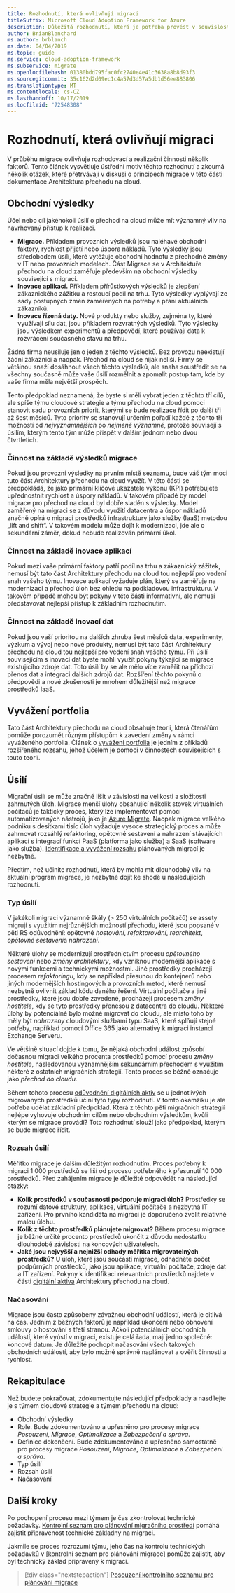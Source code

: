 ```yaml
---
title: Rozhodnutí, která ovlivňují migraci
titleSuffix: Microsoft Cloud Adoption Framework for Azure
description: Důležitá rozhodnutí, která je potřeba provést v souvislosti s procesem migrace
author: BrianBlanchard
ms.author: brblanch
ms.date: 04/04/2019
ms.topic: guide
ms.service: cloud-adoption-framework
ms.subservice: migrate
ms.openlocfilehash: 01380bdd795fac0fc2740e4e41c3638a8b8d93f3
ms.sourcegitcommit: 35c162d2d09ec1c4a57d3d57a5db1d56ee883806
ms.translationtype: MT
ms.contentlocale: cs-CZ
ms.lasthandoff: 10/17/2019
ms.locfileid: "72548308"
---
```

# <a name="decisions-that-affect-migrations"></a>Rozhodnutí, která ovlivňují migraci

V průběhu migrace ovlivňuje rozhodovací a realizační činnosti několik faktorů. Tento článek vysvětluje ústřední motiv těchto rozhodnutí a zkoumá několik otázek, které přetrvávají v diskusi o principech migrace v této části dokumentace Architektura přechodu na cloud.

## <a name="business-outcomes"></a>Obchodní výsledky

Účel nebo cíl jakéhokoli úsilí o přechod na cloud může mít významný vliv na navrhovaný přístup k realizaci.

- **Migrace.** Příkladem provozních výsledků jsou naléhavé obchodní faktory, rychlost přijetí nebo úspora nákladů. Tyto výsledky jsou středobodem úsilí, které vytěžuje obchodní hodnotu z přechodné změny v IT nebo provozních modelech. Část Migrace se v Architektuře přechodu na cloud zaměřuje především na obchodní výsledky související s migrací.
- **Inovace aplikací.** Příkladem přírůstkových výsledků je zlepšení zákaznického zážitku a rostoucí podíl na trhu. Tyto výsledky vyplývají ze sady postupných změn zaměřených na potřeby a přání aktuálních zákazníků.
- **Inovace řízená daty.** Nové produkty nebo služby, zejména ty, které využívají sílu dat, jsou příkladem rozvratných výsledků. Tyto výsledky jsou výsledkem experimentů a předpovědí, které používají data k rozvrácení současného stavu na trhu.

Žádná firma neusiluje jen o jeden z těchto výsledků. Bez provozu neexistují žádní zákazníci a naopak. Přechod na cloud se nijak neliší. Firmy se většinou snaží dosáhnout všech těchto výsledků, ale snaha soustředit se na všechny současně může vaše úsilí rozmělnit a zpomalit postup tam, kde by vaše firma měla největší prospěch.

Tento předpoklad neznamená, že byste si měli vybrat jeden z těchto tří cílů, ale spíše týmu cloudové strategie a týmu přechodu na cloud pomoci stanovit sadu provozních priorit, kterými se bude realizace řídit po další tři až šest měsíců. Tyto priority se stanovují určením pořadí každé z těchto tří možností od *nejvýznamnějších* po *nejméně významné*, protože souvisejí s úsilím, kterým tento tým může přispět v dalším jednom nebo dvou čtvrtletích.

### <a name="acting-on-migration-outcomes"></a>Činnost na základě výsledků migrace

Pokud jsou provozní výsledky na prvním místě seznamu, bude váš tým moci tuto část Architektury přechodu na cloud využít. V této části se předpokládá, že jako primární klíčové ukazatele výkonu (KPI) potřebujete upřednostnit rychlost a úspory nákladů. V takovém případě by model migrace pro přechod na cloud byl dobře sladěn s výsledky. Model zaměřený na migraci se z důvodu využití datacentra a úspor nákladů značně opírá o migraci prostředků infrastruktury jako služby (IaaS) metodou „lift and shift“. V takovém modelu může dojít k modernizaci, jde ale o sekundární záměr, dokud nebude realizován primární úkol.

### <a name="acting-on-application-innovations"></a>Činnost na základě inovace aplikací

Pokud mezi vaše primární faktory patří podíl na trhu a zákaznický zážitek, nemusí být tato část Architektury přechodu na cloud tou nejlepší pro vedení snah vašeho týmu. Inovace aplikací vyžaduje plán, který se zaměřuje na modernizaci a přechod úloh bez ohledu na podkladovou infrastrukturu. V takovém případě mohou být pokyny v této části informativní, ale nemusí představovat nejlepší přístup k základním rozhodnutím.

### <a name="acting-on-data-innovations"></a>Činnost na základě inovací dat

Pokud jsou vaší prioritou na dalších zhruba šest měsíců data, experimenty, výzkum a vývoj nebo nové produkty, nemusí být tato část Architektury přechodu na cloud tou nejlepší pro vedení snah vašeho týmu. Při úsilí souvisejícím s inovací dat byste mohli využít pokyny týkající se migrace existujícího zdroje dat. Toto úsilí by se ale mělo více zaměřit na příchozí přenos dat a integraci dalších zdrojů dat. Rozšíření těchto pokynů o předpovědi a nové zkušenosti je mnohem důležitější než migrace prostředků IaaS.

## <a name="balancing-the-portfolio"></a>Vyvážení portfolia

Tato část Architektury přechodu na cloud obsahuje teorii, která čtenářům pomůže porozumět různým přístupům k zavedení změny v rámci vyváženého portfolia. Článek o [vyvážení portfolia](../../expanded-scope/balance-the-portfolio.md) je jedním z příkladů rozšířeného rozsahu, jehož účelem je pomoci v činnostech souvisejících s touto teorií.

## <a name="effort"></a>Úsilí

Migrační úsilí se může značně lišit v závislosti na velikosti a složitosti zahrnutých úloh. Migrace menší úlohy obsahující několik stovek virtuálních počítačů je taktický proces, který lze implementovat pomocí automatizovaných nástrojů, jako je [Azure Migrate](https://docs.microsoft.com/azure/migrate/migrate-overview). Naopak migrace velkého podniku s desítkami tisíc úloh vyžaduje vysoce strategický proces a může zahrnovat rozsáhlý refaktoring, opětovné sestavení a nahrazení stávajících aplikací s integrací funkcí PaaS (platforma jako služba) a SaaS (software jako služba). [Identifikace a vyvážení rozsahu](../../expanded-scope/balance-the-portfolio.md) plánovaných migrací je nezbytné.

Předtím, než učiníte rozhodnutí, která by mohla mít dlouhodobý vliv na aktuální program migrace, je nezbytné dojít ke shodě u následujících rozhodnutí.

### <a name="effort-type"></a>Typ úsilí

V jakékoli migraci významné škály (> 250 virtuálních počítačů) se assety migrují s využitím nejrůznějších možností přechodu, které jsou popsané v pěti RS odůvodnění: opětovné *hostování*, *refaktorování*, *rearchitekt*, *opětovné sestavení*a *nahrazení*.

Některé úlohy se modernizují prostřednictvím procesu *opětovného sestavení* nebo *změny architektury*, kdy vzniknou modernější aplikace s novými funkcemi a technickými možnostmi. Jiné prostředky procházejí procesem *refaktoringu*, kdy se například přesunou do kontejnerů nebo jiných modernějších hostingových a provozních metod, které nemusí nezbytně ovlivnit základ kódu daného řešení. Virtuální počítače a jiné prostředky, které jsou dobře zavedené, procházejí procesem *změny hostitele*, kdy se tyto prostředky přenesou z datacentra do cloudu. Některé úlohy by potenciálně bylo možné migrovat do cloudu, ale místo toho by měly být *nahrazeny* cloudovými službami typu SaaS, které splňují stejné potřeby, například pomocí Office 365 jako alternativy k migraci instancí Exchange Serveru.

Ve většině situací dojde k tomu, že nějaká obchodní událost způsobí dočasnou migraci velkého procenta prostředků pomocí procesu *změny hostitele*, následovanou významnějším sekundárním přechodem s využitím některé z ostatních migračních strategií. Tento proces se běžně označuje jako *přechod do cloudu*.

Během tohoto procesu [odůvodnění digitálních aktiv](../../../digital-estate/calculate.md) se u jednotlivých migrovaných prostředků učiní tyto typy rozhodnutí. V tomto okamžiku je ale potřeba udělat základní předpoklad. Která z těchto pěti migračních strategií nejlépe vyhovuje obchodním cílům nebo obchodním výsledkům, kvůli kterým se migrace provádí? Toto rozhodnutí slouží jako předpoklad, kterým se bude migrace řídit.

### <a name="effort-scale"></a>Rozsah úsilí

Měřítko migrace je dalším důležitým rozhodnutím. Proces potřebný k migraci 1 000 prostředků se liší od procesu potřebného k přesunutí 10 000 prostředků. Před zahájením migrace je důležité odpovědět na následující otázky:

- **Kolik prostředků v současnosti podporuje migraci úloh?** Prostředky se rozumí datové struktury, aplikace, virtuální počítače a nezbytná IT zařízení. Pro prvního kandidáta na migraci je doporučeno zvolit relativně malou úlohu.
- **Kolik z těchto prostředků plánujete migrovat?** Během procesu migrace je běžné určité procento prostředků ukončit z důvodu nedostatku dlouhodobé závislosti na koncových uživatelech.
- **Jaké jsou nejvyšší a nejnižší odhady měřítka migrovatelných prostředků?** U úloh, které jsou součástí migrace, odhadněte počet podpůrných prostředků, jako jsou aplikace, virtuální počítače, zdroje dat a IT zařízení. Pokyny k identifikaci relevantních prostředků najdete v části [digitální aktiva](../../../digital-estate/index.md) Architektury přechodu na cloud.

### <a name="effort-timing"></a>Načasování

Migrace jsou často způsobeny závažnou obchodní událostí, která je citlivá na čas. Jedním z běžných faktorů je například ukončení nebo obnovení smlouvy o hostování s třetí stranou. Ačkoli potenciálních obchodních událostí, které vyústí v migraci, existuje celá řada, mají jedno společné: koncové datum. Je důležité pochopit načasování všech takových obchodních událostí, aby bylo možné správně naplánovat a ověřit činnosti a rychlost.

## <a name="recap"></a>Rekapitulace

Než budete pokračovat, zdokumentujte následující předpoklady a nasdílejte je s týmem cloudové strategie a týmem přechodu na cloud:

- Obchodní výsledky
- Role. Bude zdokumentováno a upřesněno pro procesy migrace *Posouzení*, *Migrace*, *Optimalizace* a *Zabezpečení a správa*.
- Definice dokončení. Bude zdokumentováno a upřesněno samostatně pro procesy migrace *Posouzení*, *Migrace*, *Optimalizace* a *Zabezpečení a správa*.
- Typ úsilí
- Rozsah úsilí
- Načasování

## <a name="next-steps"></a>Další kroky

Po pochopení procesu mezi týmem je čas zkontrolovat technické požadavky. [Kontrolní seznam pro plánování migračního prostředí](./planning-checklist.md) pomáhá zajistit připravenost technické základny na migraci.

Jakmile se proces rozrozumí týmu, jeho čas na kontrolu technických požadavků v [kontrolní seznam pro plánování migrace] pomůže zajistit, aby byl technický základ připravený k migraci.

> [!div class="nextstepaction"]
> [Posouzení kontrolního seznamu pro plánování migrace](./planning-checklist.md)
